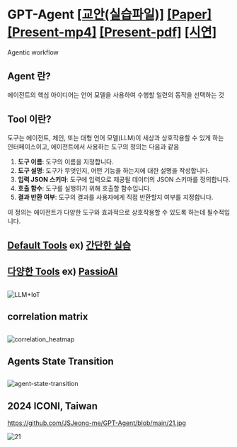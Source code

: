 # GPT-Agent  [[교안(실습파일)]](https://docs.google.com/document/d/18b000S_9fnYCvJx_JBZUjULU1r7Fatx1c-mbZejOp-g/edit?usp=sharing)  [[Paper]](https://drive.google.com/file/d/1YZIvoPfnxh6VM0FhfAgtXGMR9ItUs_xy/view?usp=sharing) [[Present-mp4]](https://drive.google.com/file/d/1dy2idNW5hnjMdTx-gGjJ2loz5d4wBLtO/view?usp=drive_link) [[Present-pdf]](https://drive.google.com/file/d/14r-EvbFL3QbkyXP5nOubuaqP9a6gv_G0/view?usp=sharing) [[시연]](https://docs.google.com/document/d/18onUC5xRDF4xFcvLPqdoCWmewHxDW_MocazLxif1L4s/edit?usp=sharing)
Agentic workflow 


## Agent 란?

에이전트의 핵심 아이디어는 언어 모델을 사용하여 수행할 일련의 동작을 선택하는 것


## Tool 이란?

도구는 에이전트, 체인, 또는 대형 언어 모델(LLM)이 세상과 상호작용할 수 있게 하는 인터페이스이고, 에이전트에서 사용하는 도구의 정의는 다음과 같음

1. **도구 이름**: 도구의 이름을 지정합니다.
2. **도구 설명**: 도구가 무엇인지, 어떤 기능을 하는지에 대한 설명을 작성합니다.
3. **입력 JSON 스키마**: 도구에 입력으로 제공될 데이터의 JSON 스키마를 정의합니다.
4. **호출 함수**: 도구를 실행하기 위해 호출할 함수입니다.
5. **결과 반환 여부**: 도구의 결과를 사용자에게 직접 반환할지 여부를 지정합니다.

이 정의는 에이전트가 다양한 도구와 효과적으로 상호작용할 수 있도록 하는데 필수적입니다.

## [Default Tools](https://python.langchain.com/v0.1/docs/modules/tools/)   ex) [간단한 실습](https://github.com/JSJeong-me/GPT-Agent/blob/main/00-WikiTools.ipynb)

## [다양한 Tools](https://python.langchain.com/v0.1/docs/integrations/tools/)   ex) [PassioAI](https://www.passio.ai/)

##
![LLM+IoT](https://github.com/JSJeong-me/GPT-Agent/assets/54794815/4cbba222-f50b-4eb9-a7ab-0b9af3013ef2)
##

## correlation matrix
##
![correlation_heatmap](https://github.com/user-attachments/assets/c4122a7a-118b-4e05-81a8-0a570807f39d)

## Agents State Transition
##
![agent-state-transition](https://github.com/user-attachments/assets/d973f09a-4147-4ab1-a29a-3d8f7579ec2c)

## 2024 ICONI, Taiwan


https://github.com/JSJeong-me/GPT-Agent/blob/main/21.jpg

![21](https://github.com/user-attachments/assets/1aab9a13-bb62-4e11-8147-5d3dc4c361fc)

